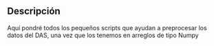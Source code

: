## Descripción

Aquí pondré todos los pequeños scripts que ayudan a preprocesar los datos del DAS, una vez que los tenemos en arreglos de tipo Numpy

